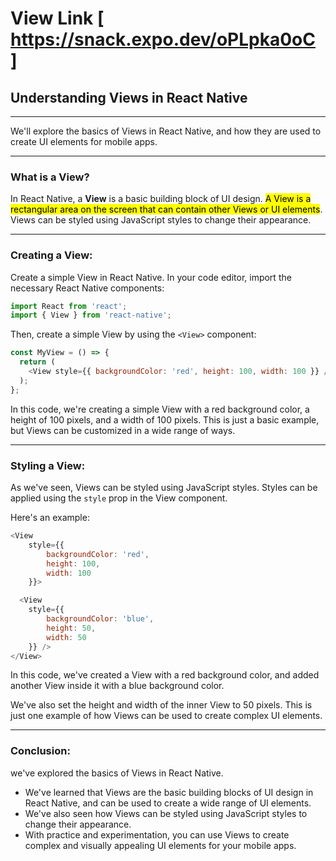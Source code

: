 # View Link [  https://snack.expo.dev/oPLpka0oC ]

## Understanding Views in React Native

---

We'll explore the basics of Views in React Native, and how they are used to create UI elements for mobile apps.

---

### What is a View?
In React Native, a **View** is a basic building block of UI design. <mark>A View is a rectangular area on the screen that can contain other Views or UI elements</mark>. Views can be styled using JavaScript styles to change their appearance.

---

### Creating a View:

Create a simple View in React Native. In your code editor, import the necessary React Native components:

```javascript
import React from 'react';
import { View } from 'react-native';
```

Then, create a simple View by using the `<View>` component:

```javascript
const MyView = () => {
  return (
    <View style={{ backgroundColor: 'red', height: 100, width: 100 }} />
  );
};
```

In this code, we're creating a simple View with a red background color, a height of 100 pixels, and a width of 100 pixels. This is just a basic example, but Views can be customized in a wide range of ways.

---

### Styling a View:
As we've seen, Views can be styled using JavaScript styles. Styles can be applied using the `style` prop in the View component. 

Here's an example:
```javascript
<View 
    style={{ 
        backgroundColor: 'red', 
        height: 100, 
        width: 100
    }}>

  <View 
    style={{ 
        backgroundColor: 'blue', 
        height: 50, 
        width: 50
    }} />
</View>
```

In this code, we've created a View with a red background color, and added another View inside it with a blue background color. 

We've also set the height and width of the inner View to 50 pixels. This is just one example of how Views can be used to create complex UI elements.

---

### Conclusion:
we've explored the basics of Views in React Native. 
- We've learned that Views are the basic building blocks of UI design in React Native, and can be used to create a wide range of UI elements. 
- We've also seen how Views can be styled using JavaScript styles to change their appearance. 
- With practice and experimentation, you can use Views to create complex and visually appealing UI elements for your mobile apps.